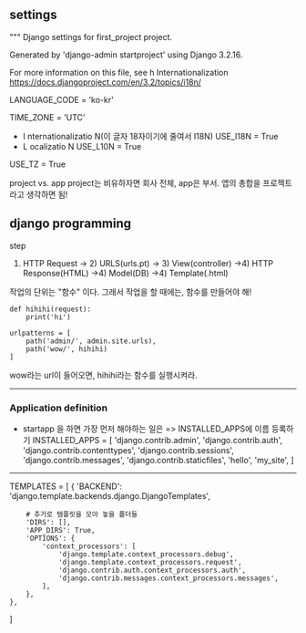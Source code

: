 ## settings

"""
Django settings for first_project project.

Generated by 'django-admin startproject' using Django 3.2.16.

For more information on this file, see
h
 Internationalization
 https://docs.djangoproject.com/en/3.2/topics/i18n/

LANGUAGE_CODE = 'ko-kr'

TIME_ZONE = 'UTC'

 * I nternationalizatio N(이 글자 18자이기에 줄여서 I18N) 
USE_I18N = True
 *  L ocalizatio N
USE_L10N = True

USE_TZ = True

 project vs. app
 project는 비유하자면 회사 전체, app은 부서. 앱의 총합을 프로젝트라고 생각하면 됨!



## django programming

step

1) HTTP Request -> 2) URLS(urls.pt) -> 3) View(controller)
   ->4) HTTP Response(HTML)
   ->4) Model(DB)
   ->4) Template(<filename>.html)

작업의 단위는 "함수" 이다.
그래서 작업을 할 때에는, 함수를 만들어야 해!

```
def hihihi(request):
    print('hi')

urlpatterns = [
    path('admin/', admin.site.urls),
    path('wow/', hihihi)
]
```

wow라는 url이 들어오면, hihihi라는 함수를 실행시켜라.

---
### Application definition
* startapp 을 하면 가장 먼저 해야하는 일은 => INSTALLED_APPS에 이름 등록하기
INSTALLED_APPS = [
    'django.contrib.admin',
    'django.contrib.auth',
    'django.contrib.contenttypes',
    'django.contrib.sessions',
    'django.contrib.messages',
    'django.contrib.staticfiles',
    'hello',
    'my_site',
]

---

TEMPLATES = [
    {
        'BACKEND': 'django.template.backends.django.DjangoTemplates',

        # 추가로 템플릿을 모아 놓을 폴더들 
        'DIRS': [],
        'APP_DIRS': True,
        'OPTIONS': {
            'context_processors': [
                'django.template.context_processors.debug',
                'django.template.context_processors.request',
                'django.contrib.auth.context_processors.auth',
                'django.contrib.messages.context_processors.messages',
            ],
        },
    },
]
